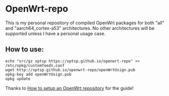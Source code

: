 # OpenWrt-repo

This is my personal repository of compiled OpenWrt packages for both "all" and "aarch64_cortex-a53" architectures.  No other architectures will be supported unless I have a personal usage case.     

## How to use:
```
echo "src/gz xptsp https://xptsp.github.io/openwrt-repo" >> /etc/opkg/customfeeds.conf
wget http://xptsp.github.io/openwrt-repo/openWrtUsign.pub
opkg-key add openWrtUsign.pub
opkg update
```

Thanks to [How to setup an OpenWrt repository](https://notes.iopush.net/blog/2017/how-to-setup-an-openwrt-repo/) for the guide!
